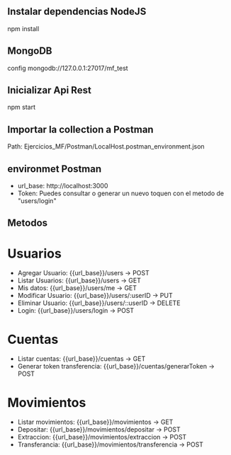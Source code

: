 ## Instalar dependencias NodeJS
npm install

## MongoDB
config mongodb://127.0.0.1:27017/mf_test

## Inicializar Api Rest
npm start

## Importar la collection a Postman
Path: Ejercicios_MF/Postman/LocalHost.postman_environment.json

## environmet Postman
* url_base: http://localhost:3000
* Token: Puedes consultar o generar un nuevo toquen con el metodo de "users/login"

## Metodos 
# Usuarios
* Agregar Usuario: {{url_base}}/users -> POST
* Listar Usuarios: {{url_base}}/users -> GET
* Mis datos: {{url_base}}/users/me -> GET
* Modificar Usuario: {{url_base}}/users/:userID -> PUT
* Eliminar Usuario: {{url_base}}/users/::userID -> DELETE
* Login: {{url_base}}/users/login -> POST

# Cuentas
* Listar cuentas: {{url_base}}/cuentas -> GET
* Generar token transferencia: {{url_base}}/cuentas/generarToken -> POST

# Movimientos
* Listar movimientos: {{url_base}}/movimientos -> GET
* Depositar: {{url_base}}/movimientos/depositar -> POST
* Extraccion: {{url_base}}/movimientos/extraccion -> POST
* Transferancia: {{url_base}}/movimientos/transferencia -> POST
